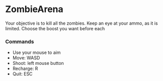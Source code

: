 # ZombieArena
Your objective is to kill all the zombies. Keep an eye at your ammo, as it is limited.
Choose the boost you want before each 
### Commands
- Use your mouse to aim
- Move: WASD
- Shoot: left mouse button
- Recharge: R
- Quit: ESC
